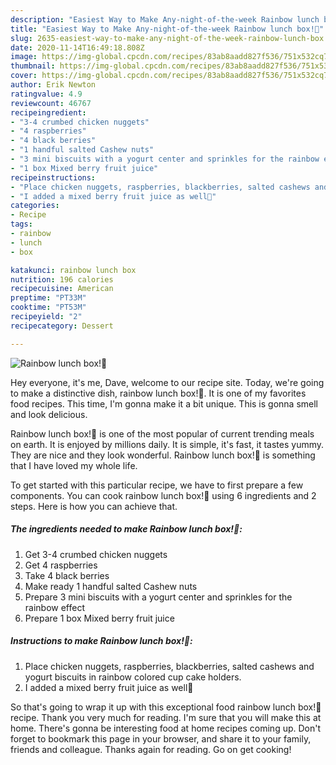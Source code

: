 ```yaml
---
description: "Easiest Way to Make Any-night-of-the-week Rainbow lunch box!🌈"
title: "Easiest Way to Make Any-night-of-the-week Rainbow lunch box!🌈"
slug: 2635-easiest-way-to-make-any-night-of-the-week-rainbow-lunch-box
date: 2020-11-14T16:49:18.808Z
image: https://img-global.cpcdn.com/recipes/83ab8aadd827f536/751x532cq70/rainbow-lunch-box🌈-recipe-main-photo.jpg
thumbnail: https://img-global.cpcdn.com/recipes/83ab8aadd827f536/751x532cq70/rainbow-lunch-box🌈-recipe-main-photo.jpg
cover: https://img-global.cpcdn.com/recipes/83ab8aadd827f536/751x532cq70/rainbow-lunch-box🌈-recipe-main-photo.jpg
author: Erik Newton
ratingvalue: 4.9
reviewcount: 46767
recipeingredient:
- "3-4 crumbed chicken nuggets"
- "4 raspberries"
- "4 black berries"
- "1 handful salted Cashew nuts"
- "3 mini biscuits with a yogurt center and sprinkles for the rainbow effect"
- "1 box Mixed berry fruit juice"
recipeinstructions:
- "Place chicken nuggets, raspberries, blackberries, salted cashews and yogurt biscuits in rainbow colored cup cake holders."
- "I added a mixed berry fruit juice as well🌈"
categories:
- Recipe
tags:
- rainbow
- lunch
- box

katakunci: rainbow lunch box 
nutrition: 196 calories
recipecuisine: American
preptime: "PT33M"
cooktime: "PT53M"
recipeyield: "2"
recipecategory: Dessert

---
```



![Rainbow lunch box!🌈](https://img-global.cpcdn.com/recipes/83ab8aadd827f536/751x532cq70/rainbow-lunch-box🌈-recipe-main-photo.jpg)

Hey everyone, it's me, Dave, welcome to our recipe site. Today, we're going to make a distinctive dish, rainbow lunch box!🌈. It is one of my favorites food recipes. This time, I'm gonna make it a bit unique. This is gonna smell and look delicious.



Rainbow lunch box!🌈 is one of the most popular of current trending meals on earth. It is enjoyed by millions daily. It is simple, it's fast, it tastes yummy. They are nice and they look wonderful. Rainbow lunch box!🌈 is something that I have loved my whole life.


To get started with this particular recipe, we have to first prepare a few components. You can cook rainbow lunch box!🌈 using 6 ingredients and 2 steps. Here is how you can achieve that.

<!--inarticleads1-->

##### The ingredients needed to make Rainbow lunch box!🌈:

1. Get 3-4 crumbed chicken nuggets
1. Get 4 raspberries
1. Take 4 black berries
1. Make ready 1 handful salted Cashew nuts
1. Prepare 3 mini biscuits with a yogurt center and sprinkles for the rainbow effect
1. Prepare 1 box Mixed berry fruit juice




<!--inarticleads2-->

##### Instructions to make Rainbow lunch box!🌈:

1. Place chicken nuggets, raspberries, blackberries, salted cashews and yogurt biscuits in rainbow colored cup cake holders.
1. I added a mixed berry fruit juice as well🌈




So that's going to wrap it up with this exceptional food rainbow lunch box!🌈 recipe. Thank you very much for reading. I'm sure that you will make this at home. There's gonna be interesting food at home recipes coming up. Don't forget to bookmark this page in your browser, and share it to your family, friends and colleague. Thanks again for reading. Go on get cooking!
